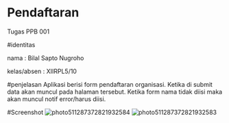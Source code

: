 # Pendaftaran

Tugas PPB 001

#identitas

nama : Bilal Sapto Nugroho

kelas/absen : XIIRPL5/10

#penjelasan
Aplikasi berisi form pendaftaran organisasi.
Ketika di submit data akan muncul pada halaman tersebut.
Ketika form nama tidak diisi maka akan muncul notif error/harus diisi.

#Screenshot
![photo511287372821932584](https://cloud.githubusercontent.com/assets/22608303/19411794/31c92dde-9332-11e6-92b6-ce009cbf2d34.jpg)
![photo511287372821932583](https://cloud.githubusercontent.com/assets/22608303/19411795/31d7a468-9332-11e6-8732-b82509ca0708.jpg)
